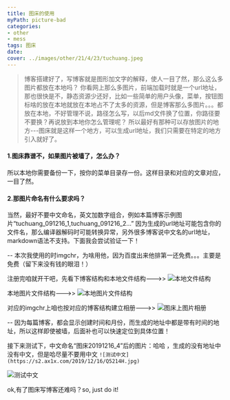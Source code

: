 ```yaml
---
title: 图床的使用
myPath: picture-bad
categories:
- other
- mess
tags: 图床
date:
cover: ../images/other/21/4/23/tuchuang.jpeg
---
```

>博客搭建好了，写博客就是图形加文字的解释，使人一目了然，那么这么多图片都放在本地吗？
>你看网上那么多图片，前端加载时就是一个url地址，那也很快是不，静态资源少还好，比如一些简单的用户头像，菜单，按钮图标啥的放在本地就放在本地占不了太多的资源，但是博客那么多图片。。。都放在本地，不好管理不说，路径怎么写，以后md文件换了位置，你路径要不要换？再说放到本地你怎么管理呢？
>所以最好有那种可以存放图片的地方---图床就是这样一个地方，可以生成url地址，我们只需要在特定的地方引入就好了。


#### 1.图床靠谱不，如果图片被墙了，怎么办？
   所以本地你需要备份一下，按你的菜单目录存一份。这样目录和对应的文章对应，一目了然。
#### 2.那图片命名有什么要求吗？
   当然，最好不要中文命名，英文加数字组合，例如本篇博客示例图片“tuchuang_091216_1,tuchuang_091216_2...” 因为生成的url地址可能包含你的文件名，那么编译器解码时可能转换异常，另外很多博客说中文名的url地址，markdown语法不支持。下面我会尝试验证一下！

-- 本次我使用的时imgchr，为啥用他，因为百度出来他排第一还免费。。。主要是免费（留下来没有钱的眼泪！）

注册完咱就开干吧，先看下博客结构和本地文件结构--->>
![本地文件结构](https://s2.ax1x.com/2019/12/16/Q5gIjP.jpg)

本地图片文件结构--->>
![本地图片文件结构](https://s2.ax1x.com/2019/12/16/Q5gqAg.jpg)

对应的imgchr上咱也按对应的博客结构建立相册--->>
![图床上图片相册](https://s2.ax1x.com/2019/12/16/Q5gHHS.jpg)


-- 因为每篇博客，都会显示创建时间和月份，而生成的地址中都是带有时间的地址，所以这样即使被墙，后面补也可以快速定位到具体位置！

接下来测试下，中文命名“图床20191216_4”后的图片：哈哈 ，生成的没有地址中没有中文，但是哈尽量不要用中文
`![测试中文](https://s2.ax1x.com/2019/12/16/Q5214H.jpg)`

![测试中文](https://s2.ax1x.com/2019/12/16/Q5214H.jpg)

ok,有了图床写博客还难吗？so, just do it!

